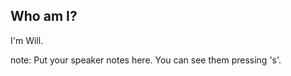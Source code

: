 ##  Who am I?

I'm Will.

note:
    Put your speaker notes here.
    You can see them pressing 's'.

